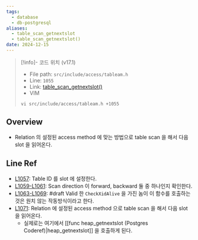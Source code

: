 ```yaml
---
tags:
  - database
  - db-postgresql
aliases:
  - table_scan_getnextslot
  - table_scan_getnextslot()
date: 2024-12-15
---
```

> [!info]- 코드 위치 (v17.1)
> - File path: `src/include/access/tableam.h`
> - Line: `1055`
> - Link: [table_scan_getnextslot()](https://github.com/postgres/postgres/blob/REL_17_1/src/include/access/tableam.h#L1051-L1072)
> - VIM
> ```
> vi src/include/access/tableam.h +1055
> ```

## Overview

- Relation 의 설정된 access method 에 맞는 방법으로 table scan 을 해서 다음 slot 을 읽어온다.

## Line Ref

- [L1057](https://github.com/postgres/postgres/blob/REL_17_1/src/include/access/tableam.h#L1057): Table ID 를 slot 에 설정한다.
- [L1059-L1061](https://github.com/postgres/postgres/blob/REL_17_1/src/include/access/tableam.h#L1059-L1061): Scan direction 이 forward, backward 둘 중 하나인지 확인한다.
- [L1063-L1069](https://github.com/postgres/postgres/blob/REL_17_1/src/include/access/tableam.h#L1063-L1069): #draft Valid 한 `CheckXidAlive` 을 가진 놈이 이 함수를 호출하는 것은 원치 않는 작동방식이라고 한다.
- [L1071](https://github.com/postgres/postgres/blob/REL_17_1/src/include/access/tableam.h#L1071): Relation 에 설정된 access method 으로 table scan 을 해서 다음 slot 을 읽어온다.
	- 실제로는 여기에서 [[func heap_getnextslot (Postgres Coderef)|heap_getnextslot]] 을 호출하게 된다.
